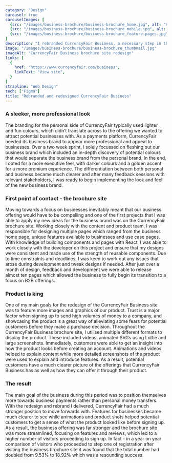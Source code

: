 ```yaml
---
category: "Design"
carousel: true
carouselImages: [
  {src: "/images/business-brochure/business-brochure_home.jpg", alt: "Home page for the new CurrencyFair Business website"},
  {src: "/images/business-brochure/business-brochure_mobile.jpg", alt: "Mobile versions of the CurrencyFair Business website"},
  {src: "/images/business-brochure/business-brochure_feature-pages.jpg", alt: "Feature pages on the new CurrencyFair Business website"},
]
description: "I rebranded CurrencyFair Business, a necessary step in the evolution of CurrencyFair as a product as they began to move away from personal money transfers and towards a high volume payments platform for businesses. This included updating the look and feel of CurrencyFair Business as a brand, and implementing it across the brochure site and creatives."
image: "/images/business-brochure/business-brochure_thumbnail.jpg"
imageAlt: "CurrencyFair Business brochure site redesign"
links: [
  {
    href: "https://www.currencyfair.com/business",
    linkText: "View site",
  }
]
strapline: "Web Design"
tech: ["Figma"]
title: "Rebranded and redesigned CurrencyFair Business"
---
```


### A sleeker, more professional look

The branding for the personal side of CurrencyFair typically used lighter and fun colours, which didn’t translate across to the offering we wanted to attract potential businesses with. As a payments platform, CurrencyFair needed its business brand to appear more professional and appeal to businesses. Over a two week sprint, I solely focussed on fleshing out our business brand which included an in-depth discovery of potential colours that would separate the business brand from the personal brand. In the end, I opted for a more executive feel, with darker colours and a golden accent for a more premium experience. The differentiation between both personal and business became much clearer and after many feedback sessions with relevant stakeholders, I was ready to begin implementing the look and feel of the new business brand.

### First point of contact - the brochure site
Moving towards a focus on businesses inevitably meant that our business offering would have to be compelling and one of the first projects that I was able to apply my new ideas for the business brand was on the CurrencyFair brochure site. Working closely with the content and product team, I was responsible for designing multiple pages which ranged from the business home page,  unique features available to businesses and use case pages. With knowledge of building components and pages with React, I was able to work closely with the developer on this project and ensure that my designs were consistent and made use of the strength of reusable components. Due to time constraints and deadlines, I was keen to work out any issues that arose during development and tweak designs if needed. After just over a month of design, feedback and development we were able to release almost ten pages which allowed the business to fully begin its transition to a focus on B2B offerings.

### Product is king
One of my main goals for the redesign of the CurrencyFair Business site was to feature more images and graphics of our product. Trust is a major factor when signing up to send high volumes of money to a company, and showcasing the product is a great way of alleviating some fears for potential customers before they make a purchase decision. Throughout the CurrencyFair Business brochure site, I utilised multiple different formats to display the product. These included videos, animated SVGs using Lottie and large screenshots. Immediately, customers were able to get an insight into how the product looks before creating an account. Animations and videos helped to explain content while more detailed screenshots of the product were used to explain and introduce features. As a result, potential customers have a much clearer picture of the offerings that CurrencyFair Business has as well as how they can offer it through their product.

### The result
The main goal of the business during this period was to position themselves more towards business payments rather than personal money transfers. With the redesign and rebrand I delivered, CurrencyFair had a much stronger position to move forwards with. Features for businesses became much clearer to see while animations and product shots helped potential customers to get a sense of what the product looked like before signing up. As a result, the business offering was far stronger and the brochure site was more streamlined, focusing on features and reviews, which led to a higher number of visitors proceeding to sign up. In fact - in a year on year comparison of visitors who proceeded to step one of registration after visiting the business brochure site it was found that the total number had doubled from 9.53% to 18.92% which was a resounding success.